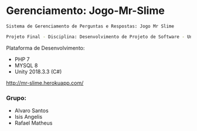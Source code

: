 # Gerenciamento: Jogo-Mr-Slime

```sh
Sistema de Gerenciamento de Perguntas e Respostas: Jogo Mr Slime

```
```sh
Projeto Final - Disciplina: Desenvolvimento de Projeto de Software - Unipê 2019.1
```
Plataforma de Desenvolvimento: 

* PHP 7 
* MYSQL 8 
* Unity 2018.3.3 (C#)

http://mr-slime.herokuapp.com/

### Grupo:
* Alvaro Santos
* Isis Angelis
* Rafael Matheus


